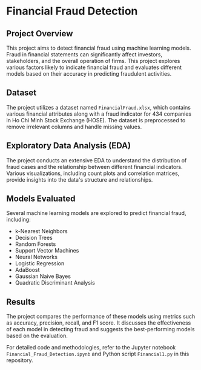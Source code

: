 # Financial Fraud Detection

## Project Overview
This project aims to detect financial fraud using machine learning models. Fraud in financial statements can significantly affect investors, stakeholders, and the overall operation of firms. This project explores various factors likely to indicate financial fraud and evaluates different models based on their accuracy in predicting fraudulent activities.

## Dataset
The project utilizes a dataset named `FinancialFraud.xlsx`, which contains various financial attributes along with a fraud indicator for 434 companies in Ho Chi Minh Stock Exchange (HOSE). The dataset is preprocessed to remove irrelevant columns and handle missing values.

## Exploratory Data Analysis (EDA)
The project conducts an extensive EDA to understand the distribution of fraud cases and the relationship between different financial indicators. Various visualizations, including count plots and correlation matrices, provide insights into the data's structure and relationships.

## Models Evaluated
Several machine learning models are explored to predict financial fraud, including:
- k-Nearest Neighbors
- Decision Trees
- Random Forests
- Support Vector Machines
- Neural Networks
- Logistic Regression
- AdaBoost
- Gaussian Naive Bayes
- Quadratic Discriminant Analysis

## Results
The project compares the performance of these models using metrics such as accuracy, precision, recall, and F1 score. It discusses the effectiveness of each model in detecting fraud and suggests the best-performing models based on the evaluation.

For detailed code and methodologies, refer to the Jupyter notebook `Financial_Fraud_Detection.ipynb` and Python script `Financial1.py` in this repository.

